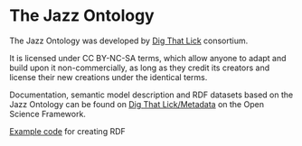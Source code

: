 # The Jazz Ontology

The Jazz Ontology was developed by [Dig That Lick](http://dig-that-lick.eecs.qmul.ac.uk/index.html) consortium. 

It is licensed under CC BY-NC-SA terms, which allow anyone to adapt and build upon it non-commercially, as long as they credit 
its creators and license their new creations under the identical terms. 

Documentation, semantic model description and RDF datasets based on the Jazz Ontology can be found on [Dig That Lick/Metadata](https://osf.io/rqk7z/) on the Open Science Framework.

[Example code](https://github.com/ppquadrat/DigThatLick) for creating RDF

